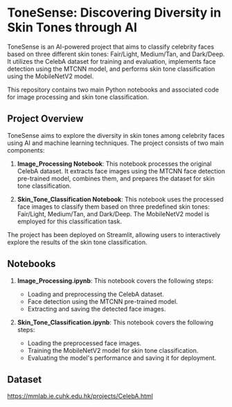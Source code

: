 # ToneSense: Discovering Diversity in Skin Tones through AI

ToneSense is an AI-powered project that aims to classify celebrity faces based on three different skin tones: Fair/Light, Medium/Tan, and Dark/Deep. It utilizes the CelebA dataset for training and evaluation, implements face detection using the MTCNN model, and performs skin tone classification using the MobileNetV2 model.

This repository contains two main Python notebooks and associated code for image processing and skin tone classification.

## Project Overview

ToneSense aims to explore the diversity in skin tones among celebrity faces using AI and machine learning techniques. The project consists of two main components:

1. **Image_Processing Notebook**: This notebook processes the original CelebA dataset. It extracts face images using the MTCNN face detection pre-trained model, combines them, and prepares the dataset for skin tone classification.

2. **Skin_Tone_Classification Notebook**: This notebook uses the processed face images to classify them based on three predefined skin tones: Fair/Light, Medium/Tan, and Dark/Deep. The MobileNetV2 model is employed for this classification task.

The project has been deployed on Streamlit, allowing users to interactively explore the results of the skin tone classification.

## Notebooks

1. **Image_Processing.ipynb**: This notebook covers the following steps:
   - Loading and preprocessing the CelebA dataset.
   - Face detection using the MTCNN pre-trained model.
   - Extracting and saving the detected face images.

2. **Skin_Tone_Classification.ipynb**: This notebook covers the following steps:
   - Loading the preprocessed face images.
   - Training the MobileNetV2 model for skin tone classification.
   - Evaluating the model's performance and saving it for deployment.


## Dataset

https://mmlab.ie.cuhk.edu.hk/projects/CelebA.html
